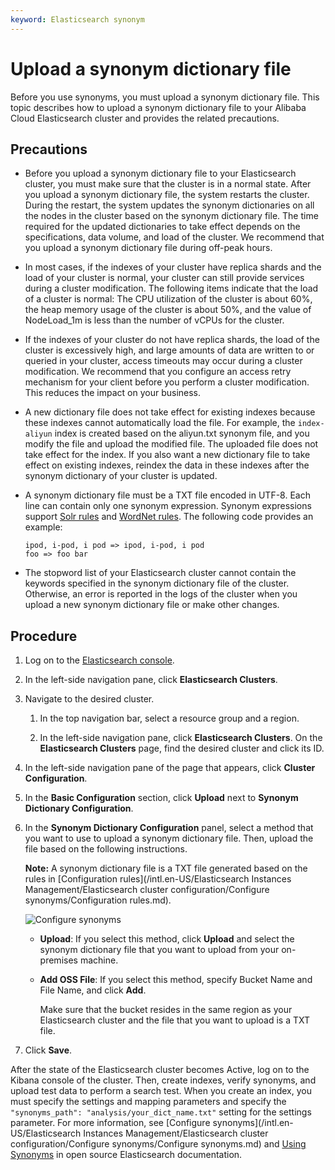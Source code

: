 ```yaml
---
keyword: Elasticsearch synonym
---
```


# Upload a synonym dictionary file

Before you use synonyms, you must upload a synonym dictionary file. This topic describes how to upload a synonym dictionary file to your Alibaba Cloud Elasticsearch cluster and provides the related precautions.

## Precautions

-   Before you upload a synonym dictionary file to your Elasticsearch cluster, you must make sure that the cluster is in a normal state. After you upload a synonym dictionary file, the system restarts the cluster. During the restart, the system updates the synonym dictionaries on all the nodes in the cluster based on the synonym dictionary file. The time required for the updated dictionaries to take effect depends on the specifications, data volume, and load of the cluster. We recommend that you upload a synonym dictionary file during off-peak hours.
-   In most cases, if the indexes of your cluster have replica shards and the load of your cluster is normal, your cluster can still provide services during a cluster modification. The following items indicate that the load of a cluster is normal: The CPU utilization of the cluster is about 60%, the heap memory usage of the cluster is about 50%, and the value of NodeLoad\_1m is less than the number of vCPUs for the cluster.

-   If the indexes of your cluster do not have replica shards, the load of the cluster is excessively high, and large amounts of data are written to or queried in your cluster, access timeouts may occur during a cluster modification. We recommend that you configure an access retry mechanism for your client before you perform a cluster modification. This reduces the impact on your business.

-   A new dictionary file does not take effect for existing indexes because these indexes cannot automatically load the file. For example, the `index-aliyun` index is created based on the aliyun.txt synonym file, and you modify the file and upload the modified file. The uploaded file does not take effect for the index. If you also want a new dictionary file to take effect on existing indexes, reindex the data in these indexes after the synonym dictionary of your cluster is updated.
-   A synonym dictionary file must be a TXT file encoded in UTF-8. Each line can contain only one synonym expression. Synonym expressions support [Solr rules](https://www.elastic.co/guide/en/elasticsearch/reference/current/analysis-synonym-tokenfilter.html#_solr_synonyms) and [WordNet rules](https://www.elastic.co/guide/en/elasticsearch/reference/current/analysis-synonym-tokenfilter.html#_wordnet_synonyms). The following code provides an example:

    ```
    ipod, i-pod, i pod => ipod, i-pod, i pod
    foo => foo bar
    ```

-   The stopword list of your Elasticsearch cluster cannot contain the keywords specified in the synonym dictionary file of the cluster. Otherwise, an error is reported in the logs of the cluster when you upload a new synonym dictionary file or make other changes.

## Procedure

1.  Log on to the [Elasticsearch console](https://elasticsearch.console.aliyun.com/#/home).

2.  In the left-side navigation pane, click **Elasticsearch Clusters**.

3.  Navigate to the desired cluster.

    1.  In the top navigation bar, select a resource group and a region.

    2.  In the left-side navigation pane, click **Elasticsearch Clusters**. On the **Elasticsearch Clusters** page, find the desired cluster and click its ID.

4.  In the left-side navigation pane of the page that appears, click **Cluster Configuration**.

5.  In the **Basic Configuration** section, click **Upload** next to **Synonym Dictionary Configuration**.

6.  In the **Synonym Dictionary Configuration** panel, select a method that you want to use to upload a synonym dictionary file. Then, upload the file based on the following instructions.

    **Note:** A synonym dictionary file is a TXT file generated based on the rules in [Configuration rules](/intl.en-US/Elasticsearch Instances Management/Elasticsearch cluster configuration/Configure synonyms/Configuration rules.md).

    ![Configure synonyms](https://static-aliyun-doc.oss-accelerate.aliyuncs.com/assets/img/en-US/6467819951/p60220.png)

    -   **Upload**: If you select this method, click **Upload** and select the synonym dictionary file that you want to upload from your on-premises machine.
    -   **Add OSS File**: If you select this method, specify Bucket Name and File Name, and click **Add**.

        Make sure that the bucket resides in the same region as your Elasticsearch cluster and the file that you want to upload is a TXT file.

7.  Click **Save**.


After the state of the Elasticsearch cluster becomes Active, log on to the Kibana console of the cluster. Then, create indexes, verify synonyms, and upload test data to perform a search test. When you create an index, you must specify the settings and mapping parameters and specify the `"synonyms_path": "analysis/your_dict_name.txt"` setting for the settings parameter. For more information, see [Configure synonyms](/intl.en-US/Elasticsearch Instances Management/Elasticsearch cluster configuration/Configure synonyms/Configure synonyms.md) and [Using Synonyms](https://www.elastic.co/guide/en/elasticsearch/guide/2.x/using-synonyms.html) in open source Elasticsearch documentation.

